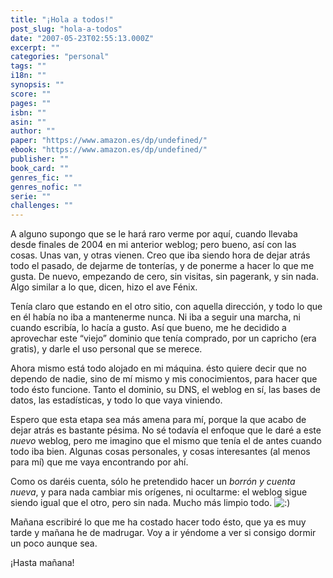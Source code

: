 ```yaml
---
title: "¡Hola a todos!"
post_slug: "hola-a-todos"
date: "2007-05-23T02:55:13.000Z"
excerpt: ""
categories: "personal"
tags: ""
i18n: ""
synopsis: ""
score: ""
pages: ""
isbn: ""
asin: ""
author: ""
paper: "https://www.amazon.es/dp/undefined/"
ebook: "https://www.amazon.es/dp/undefined/"
publisher: ""
book_card: ""
genres_fic: ""
genres_nofic: ""
serie: ""
challenges: ""
---
```


A alguno supongo que se le hará raro verme por aquí, cuando llevaba desde finales de 2004 en mi anterior weblog; pero bueno, así con las cosas. Unas van, y otras vienen. Creo que iba siendo hora de dejar atrás todo el pasado, de dejarme de tonterías, y de ponerme a hacer lo que me gusta. De nuevo, empezando de cero, sin visitas, sin pagerank, y sin nada. Algo similar a lo que, dicen, hizo el ave Fénix.

Tenía claro que estando en el otro sitio, con aquella dirección, y todo lo que en él había no iba a mantenerme nunca. Ni iba a seguir una marcha, ni cuando escribía, lo hacía a gusto. Así que bueno, me he decidido a aprovechar este “viejo” dominio que tenía comprado, por un capricho (era gratis), y darle el uso personal que se merece.

Ahora mismo está todo alojado en mi máquina. ésto quiere decir que no dependo de nadie, sino de mí mismo y mis conocimientos, para hacer que todo ésto funcione. Tanto el dominio, su DNS, el weblog en sí, las bases de datos, las estadísticas, y todo lo que vaya viniendo.

Espero que esta etapa sea más amena para mí, porque la que acabo de dejar atrás es bastante pésima. No sé todavía el enfoque que le daré a este _nuevo_ weblog, pero me imagino que el mismo que tenía el de antes cuando todo iba bien. Algunas cosas personales, y cosas interesantes (al menos para mí) que me vaya encontrando por ahí.

Como os daréis cuenta, sólo he pretendido hacer un _borrón y cuenta nueva_, y para nada cambiar mis orígenes, ni ocultarme: el weblog sigue siendo igual que el otro, pero sin nada. Mucho más limpio todo. ![:)](http://fjp.es/wp-includes/images/smilies/icon_smile.gif)

Mañana escribiré lo que me ha costado hacer todo ésto, que ya es muy tarde y mañana he de madrugar. Voy a ir yéndome a ver si consigo dormir un poco aunque sea.

¡Hasta mañana!
